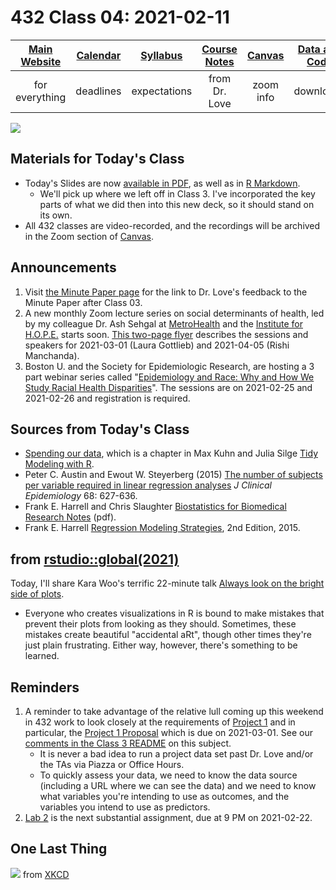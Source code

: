 # 432 Class 04: 2021-02-11

[Main Website](https://thomaselove.github.io/432/) | [Calendar](https://thomaselove.github.io/432/calendar.html) | [Syllabus](https://thomaselove.github.io/432-2021-syllabus/) | [Course Notes](https://thomaselove.github.io/432-notes/) | [Canvas](https://canvas.case.edu) | [Data and Code](https://github.com/THOMASELOVE/432-data) | [Sources](https://github.com/THOMASELOVE/432-2021/edit/master/references) | [Contact Us](https://thomaselove.github.io/432/contact.html)
:-----------: | :--------------: | :----------: | :---------: | :-------------: | :-----------: | :------------: | :-------------:
for everything | deadlines | expectations | from Dr. Love | zoom info | downloads | read/watch | need help?

![](https://github.com/THOMASELOVE/432-2021/blob/master/classes/class04/figures/alejo_tw.png)

## Materials for Today's Class

- Today's Slides are now [available in PDF](https://github.com/THOMASELOVE/432-2021/blob/master/classes/class04/432_2021_slides04.pdf), as well as in [R Markdown](https://github.com/THOMASELOVE/432-2021/blob/master/classes/class04/432_2021_slides04.Rmd).
    - We'll pick up where we left off in Class 3. I've incorporated the key parts of what we did then into this new deck, so it should stand on its own.
- All 432 classes are video-recorded, and the recordings will be archived in the Zoom section of [Canvas](https://canvas.case.edu).

## Announcements

1. Visit [the Minute Paper page](https://github.com/THOMASELOVE/432-2021/tree/master/minutepapers) for the link to Dr. Love's feedback to the Minute Paper after Class 03.
2. A new monthly Zoom lecture series on social determinants of health, led by my colleague Dr. Ash Sehgal at [MetroHealth](https://www.metrohealth.org/) and the [Institute for H.O.P.E.](https://www.metrohealth.org/institute-for-hope) starts soon. [This two-page flyer](https://github.com/THOMASELOVE/432-2021/blob/master/classes/class04/figures/SDOH_Seminar_Series_2021_March_and_April.pdf) describes the sessions and speakers for 2021-03-01 (Laura Gottlieb) and 2021-04-05 (Rishi Manchanda).
3. Boston U. and the Society for Epidemiologic Research, are hosting a 3 part webinar series called  "[Epidemiology and Race: Why and How We Study Racial Health Disparities](https://www.bu.edu/sph/conversations/uncategorized/part-1-epidemiology-and-race-why-and-how-we-study-racial-health-disparities/)". The sessions are on 2021-02-25 and 2021-02-26 and registration is required.

## Sources from Today's Class

- [Spending our data](https://www.tmwr.org/splitting.html), which is a chapter in Max Kuhn and Julia Silge [Tidy Modeling with R](https://www.tmwr.org/).
- Peter C. Austin and Ewout W. Steyerberg (2015) [The number of subjects per variable required in linear regression analyses](https://github.com/THOMASELOVE/432-2021/blob/master/references/pdf/Austin_and_Steyerberg_2015_subjects_per_variable_in_linear_regression_jce.pdf) *J Clinical Epidemiology* 68: 627-636.
- Frank E. Harrell and Chris Slaughter [Biostatistics for Biomedical Research Notes](http://hbiostat.org/doc/bbr.pdf) (pdf).
- Frank E. Harrell [Regression Modeling Strategies](https://github.com/THOMASELOVE/432-2021/blob/master/references/pdf/Harrell_Regression_Modeling_Strategies_2015_2e_protected.pdf), 2nd Edition, 2015.

## from [rstudio::global(2021)](https://rstudio.com/resources/rstudioglobal-2021) 

Today, I'll share Kara Woo's terrific 22-minute talk [Always look on the bright side of plots](https://rstudio.com/resources/rstudioglobal-2021/always-look-on-the-bright-side-of-plots/). 

- Everyone who creates visualizations in R is bound to make mistakes that prevent their plots from looking as they should. Sometimes, these mistakes create beautiful "accidental aRt", though other times they're just plain frustrating. Either way, however, there's something to be learned.

## Reminders

1. A reminder to take advantage of the relative lull coming up this weekend in 432 work to look closely at the requirements of [Project 1](https://github.com/THOMASELOVE/432-2021/tree/master/project1) and in particular, the [Project 1 Proposal](https://github.com/THOMASELOVE/432-2021/blob/master/project1/01_project1_proposal.md) which is due on 2021-03-01. See our [comments in the Class 3 README](https://github.com/THOMASELOVE/432-2021/tree/master/classes/class03) on this subject.
    - It is never a bad idea to run a project data set past Dr. Love and/or the TAs via Piazza or Office Hours. 
    - To quickly assess your data, we need to know the data source (including a URL where we can see the data) and we need to know what variables you're intending to use as outcomes, and the variables you intend to use as predictors.
2. [Lab 2](https://github.com/THOMASELOVE/432-2021/tree/master/labs/lab02) is the next substantial assignment, due at 9 PM on 2021-02-22.

## One Last Thing

![](https://imgs.xkcd.com/comics/hug_count.png) from [XKCD](https://xkcd.com/2419/)
